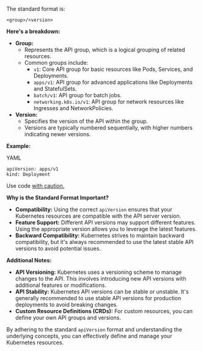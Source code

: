 The standard format is:

```
<group>/<version>
```

**Here's a breakdown:**

- **Group:**
    - Represents the API group, which is a logical grouping of related resources.
    - Common groups include:
        - `v1`: Core API group for basic resources like Pods, Services, and Deployments.
        - `apps/v1`: API group for advanced applications like Deployments and StatefulSets.
        - `batch/v1`: API group for batch jobs.
        - `networking.k8s.io/v1`: API group for network resources like Ingresses and NetworkPolicies.
- **Version:**
    - Specifies the version of the API within the group.
    - Versions are typically numbered sequentially, with higher numbers indicating newer versions.

**Example:**

YAML

```
apiVersion: apps/v1
kind: Deployment
```

Use code [with caution.](/faq#coding)

**Why is the Standard Format Important?**

- **Compatibility:** Using the correct `apiVersion` ensures that your Kubernetes resources are compatible with the API server version.
- **Feature Support:** Different API versions may support different features. Using the appropriate version allows you to leverage the latest features.
- **Backward Compatibility:** Kubernetes strives to maintain backward compatibility, but it's always recommended to use the latest stable API versions to avoid potential issues.

**Additional Notes:**

- **API Versioning:** Kubernetes uses a versioning scheme to manage changes to the API. This involves introducing new API versions with additional features or modifications.
- **API Stability:** Kubernetes API versions can be stable or unstable. It's generally recommended to use stable API versions for production deployments to avoid breaking changes.
- **Custom Resource Definitions (CRDs):** For custom resources, you can define your own API groups and versions.

By adhering to the standard `apiVersion` format and understanding the underlying concepts, you can effectively define and manage your Kubernetes resources.